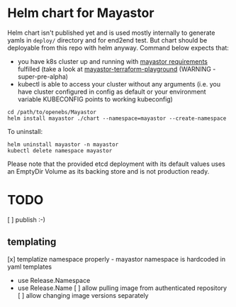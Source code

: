 # Helm chart for Mayastor

Helm chart isn't published yet and is used mostly internally to generate yamls in `deploy/` directory and for end2end test. But chart should be deployable from this repo with helm anyway. Command below expects that:

  * you have k8s cluster up and running with [mayastor requirements](https://mayastor.gitbook.io/introduction/quickstart/preparing-the-cluster) fulfilled (take a look at [mayastor-terraform-playground](https://github.com/mayadata-io/mayastor-terraform-playground/) (WARNING - super-pre-alpha)
  * kubectl is able to access your cluster without any arguments (i.e. you have cluster configured in config as default or your environment variable KUBECONFIG points to working kubeconfig)

```
cd /path/to/openebs/Mayastor
helm install mayastor ./chart --namespace=mayastor --create-namespace
```

To uninstall:

```
helm uninstall mayastor -n mayastor
kubectl delete namespace mayastor
```

Please note that the provided etcd deployment with its default values uses an EmptyDir Volume as its backing store and is not production ready.

# TODO

[ ] publish :-)

## templating

[x] templatize namespace properly - mayastor namespace is hardcoded in yaml templates
  - use Release.Namespace
  - use Release.Name
[ ] allow pulling image from authenticated repository
[ ] allow changing image versions separately

